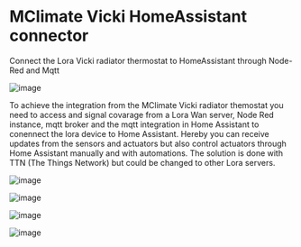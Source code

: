 # MClimate Vicki HomeAssistant connector
Connect the Lora Vicki radiator thermostat to HomeAssistant through Node-Red and Mqtt

![image](https://github.com/cnoork/MClimate_Vicki_HomeAssistant_connector/assets/17862084/70695931-71f3-4a5d-b74a-866ecc64c171)

To achieve the integration from the MClimate Vicki radiator themostat you need to access and signal covarage from a Lora Wan server, Node Red instance, mqtt broker and the mqtt integration in Home Assistant to conennect the lora device to Home Assistant. Hereby you can receive updates from the sensors and actuators but also control actuators through Home Assistant manually and with automations. The solution is done with TTN (The Things Network) but could be changed to other Lora servers.

![image](https://github.com/cnoork/MClimate_Vicki_HomeAssistant_connector/assets/17862084/0595ca10-368e-4bcf-9063-79ce06c05fd7)

![image](https://github.com/cnoork/MClimate_Vicki_HomeAssistant_connector/assets/17862084/68a6389c-9fd1-458f-aea6-843529e8c4ca)

![image](https://github.com/cnoork/MClimate_Vicki_HomeAssistant_connector/assets/17862084/978a7f0b-72a0-494a-a759-2f87e1e2a51f)

![image](https://github.com/cnoork/MClimate_Vicki_HomeAssistant_connector/assets/17862084/87ec0fea-2d52-46fc-b02f-e7f35a6714b6)
